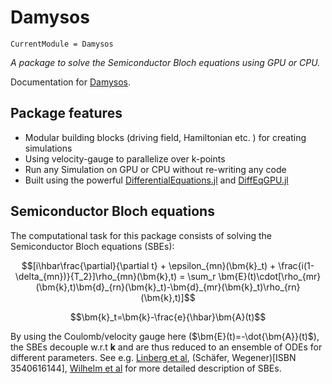 # Damysos

```@meta
CurrentModule = Damysos
```

*A package to solve the Semiconductor Bloch equations using GPU or CPU.*

Documentation for [Damysos](https://git.uni-regensburg.de/how09898/Damysos.jl).

## Package features

- Modular building blocks (driving field, Hamiltonian etc. ) for creating simulations
- Using velocity-gauge to parallelize over k-points
- Run any Simulation on GPU or CPU without re-writing any code
- Built using the powerful [DifferentialEquations.jl](https://github.com/SciML/DiffEqDocs.jl) and [DiffEqGPU.jl](https://github.com/SciML/DiffEqGPU.jl)

## Semiconductor Bloch equations

The computational task for this package consists of solving the Semiconductor Bloch equations (SBEs):

```math
[i\hbar\frac{\partial}{\partial t} + \epsilon_{mn}(\bm{k}_t) + \frac{i(1-\delta_{mn})}{T_2}]\rho_{mn}(\bm{k},t) = \sum_r \bm{E}(t)\cdot[\rho_{mr}(\bm{k},t)\bm{d}_{rn}(\bm{k}_t)-\bm{d}_{mr}(\bm{k}_t)\rho_{rn}(\bm{k},t)]
```

```math
\bm{k}_t=\bm{k}-\frac{e}{\hbar}\bm{A}(t)
```

By using the Coulomb/velocity gauge here ($\bm{E}(t)=-\dot{\bm{A}}(t)$), the SBEs decouple w.r.t $\bm{k}$ and are thus reduced to an ensemble of ODEs for different parameters.
See e.g. [Linberg et al](https://doi.org/10.1103/PhysRevB.38.3342), (Sch&auml;fer, Wegener)[ISBN  3540616144], [Wilhelm et al](https://doi.org/10.1103/PhysRevB.103.125419) for more detailed description of SBEs.
